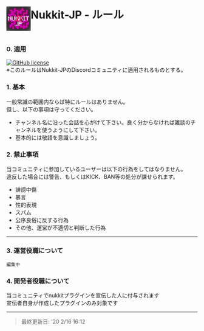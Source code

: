 <h1>Nukkit-JP - ルール<img src="https://github.com/Saisana299/Nukkit-JP/blob/master/Nukkit.JP.png" height="64" width="64" align="left"></img></h1><br />

### 0. 適用
[![GitHub license](https://img.shields.io/badge/Discord-join-blue)](https://discord.gg/YmUJdfN)  
※このルールはNukkit-JPのDiscordコミュニティに適用されるものとする。

### 1. 基本
一般常識の範囲内ならば特にルールはありません。  
但し、以下の事項は守ってください。
- チャンネル名に沿った会話を心がけて下さい。良く分からなければ雑談のチャンネルを使うようにして下さい。
- 基本的には敬語を意識しましょう。 

### 2. 禁止事項
当コミュニティに参加しているユーザーは以下の行為をしてはなりません。  
違反した場合には警告、もしくはKICK、BAN等の処分が課せられます。
- 誹謗中傷
- 暴言
- 性的表現
- スパム
- 公序良俗に反する行為
- その他、運営が不適切と判断した行為

***

### 3. 運営役職について
`編集中`

### 4. 開発者役職について
当コミュニティでnukkitプラグインを宣伝した人に付与されます  
宣伝者自身が作成したプラグインのみ対象です
***

> 最終更新日: '20 2/16 16:12
